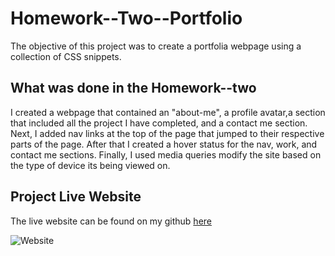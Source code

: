 # Homework--Two--Portfolio
  The objective of this project was to create a portfolia webpage using a collection of CSS snippets. 
  
## What was done in the Homework--two
 I created a webpage that contained an "about-me", a profile avatar,a section that included all the project I have completed, and a contact me section. 
 Next, I added nav links at the top of the page that jumped to their respective parts of the page. 
 After that I created a hover status for the nav, work, and contact me sections. 
 Finally, I used media queries modify the site based on the type of device its being viewed on. 

## Project Live Website
  The live website can be found on my github [here](https://kalvinn361.github.io/Bootcamp-Homework-2-/)
  
![Website](https://user-images.githubusercontent.com/90406895/134027680-2a3c9668-d60f-41bd-9841-67e8e7e0ca42.png)
